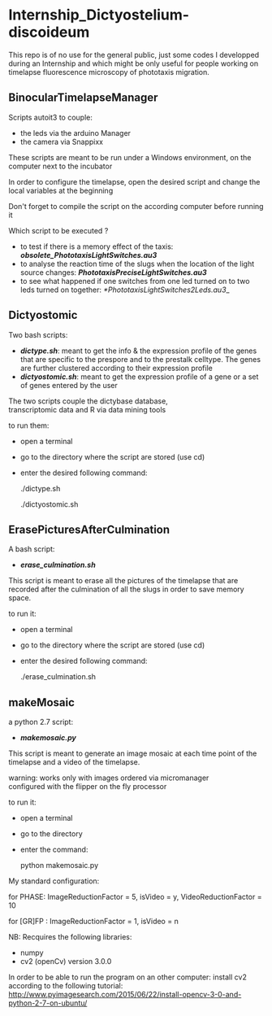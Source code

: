 # Internship_Dictyostelium-discoideum

This repo is of no use for the general public, just some codes I developped during an Internship and
which might be only useful for people working on timelapse fluorescence microscopy of phototaxis migration.

## BinocularTimelapseManager

Scripts autoit3 to couple:

- the leds via the arduino Manager
- the camera via Snappixx

These scripts are meant to be run under a Windows 
environment, on the computer next to the incubator
	
In order to configure the timelapse, open the 
desired script and change the local variables at
the beginning

Don't forget to compile the script on the according
computer before running it

Which script to be executed ?
- to test if there is a memory effect of the taxis:  _**obsolete_PhototaxisLightSwitches.au3**_
- to analyse the reaction time of the slugs when the location of the light source changes: _**PhototaxisPreciseLightSwitches.au3**_
- to see what happened if one switches from one led turned on to two leds turned on together: _**PhototaxisLightSwitches2Leds.au3*__

## Dictyostomic

Two bash scripts:
- _**dictype.sh**_: 
meant to get the info & the expression profile 
of the genes that are specific to the prespore 
and to the prestalk celltype.
The genes are further clustered according to
their expression profile
- _**dictyostomic.sh**_:
meant to get the expression profile of a gene
or a set of genes entered by the user

The two scripts couple the dictybase database, 	
transcriptomic data and R via data mining tools
	 
to run them:

- open a terminal
- go to the directory where the script are stored (use cd)
- enter the desired following command:

   ./dictype.sh
   
   ./dictyostomic.sh

## ErasePicturesAfterCulmination

A bash script:
- _**erase_culmination.sh**_

This script is meant to erase all the pictures 
of the timelapse that are recorded after the culmination
of all the slugs in order to save memory space.

to run it:

- open a terminal
- go to the directory where the script are stored (use cd)
- enter the desired following command:

    ./erase_culmination.sh

## makeMosaic
	
a python 2.7 script:
- _**makemosaic.py**_

This script is meant to generate an image mosaic
at each time point of the timelapse and a video 
of the timelapse.

warning: works only with images ordered via micromanager 	 
configured with the flipper on the fly processor

to run it:

- open a terminal
- go to the directory
- enter the command:

    python makemosaic.py
	
My standard configuration:

for PHASE: ImageReductionFactor = 5, isVideo = y, VideoReductionFactor = 10

for [GR]FP : ImageReductionFactor = 1, isVideo = n

NB: Recquires the following libraries:
- numpy
- cv2 (openCv) version 3.0.0 

In order to be able to run the program on an other computer:
install cv2 according to the following tutorial:
http://www.pyimagesearch.com/2015/06/22/install-opencv-3-0-and-python-2-7-on-ubuntu/
		


